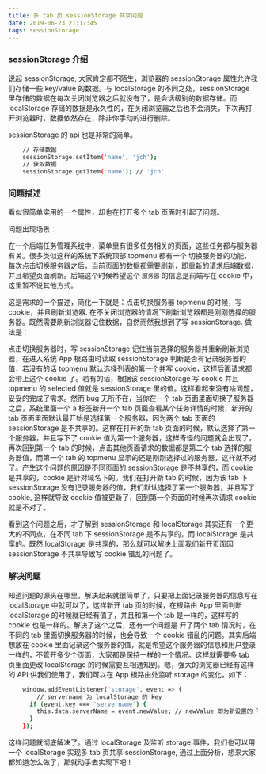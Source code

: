 ```yaml
---
title: 多 tab 页 sessionStorage 共享问题
date: 2019-06-23 21:17:45
tags: sessionStorage
---
```


### sessionStorage 介绍
说起 sessionStorage, 大家肯定都不陌生，浏览器的 sessionStorage 属性允许我们存储一些 key/value 的数据。与 localStorage 的不同之处，sessionStorage 里存储的数据在每次关闭浏览器之后就没有了，是会话级别的数据存储。而 localStorage 存储的数据是永久性的，在关闭浏览器之后也不会消失，下次再打开浏览器时，数据依然存在，除非你手动的进行删除。

sessionStorage 的 api 也是非常的简单。
```bash
    // 存储数据
    sessionStorage.setItem('name', 'jch');
    // 获取数据
    sessionStorage.getItem('name'); // 'jch'
```

### 问题描述
看似很简单实用的一个属性，却也在打开多个 tab 页面时引起了问题。

问题出现场景：

在一个后端任务管理系统中，菜单里有很多任务相关的页面，这些任务都与服务器有关。很多类似这样的系统下系统顶部 topmenu 都有一个 切换服务器的功能，每次点击切换服务器之后，当前页面的数据都需要刷新，即重新的请求后端数据，并且希望页面刷新。后端这个时候希望这个 `服务器` 的信息是前端写在 cookie 中，这里暂不说其他方式。

这是需求的一个描述，简化一下就是：点击切换服务器 topmenu 的时候，写 cookie，并且刷新浏览器. 在不关闭浏览器的情况下刷新浏览器都是刚刚选择的服务器。既然需要刷新浏览器记住数据，自然而然我想到了写 sessionStorage. 做法是：

点击切换服务器时，写 sessionStorage 记住当前选择的服务器并重新刷新浏览器，在进入系统 App 根路由时读取 sessionStorage 判断是否有记录服务器的值，若没有的话 topmenu 默认选择列表的第一个并写 cookie，这样后面请求都会带上这个 cookie 了。若有的话，根据该 sessionStorage 写 cookie 并且 topmenu 的 selected 值就是 sessionStorage 里的值。这样看起来没有啥问题，妥妥的完成了需求。然而 bug 无所不在，当你在一个 tab 页面里面切换了服务器之后，系统里面一个 a 标签新开一个 tab 页面查看某个任务详情的时候，新开的 tab 页面里面默认最开始是选择第一个服务器，因为两个 tab 页面的 sessionStorage 是不共享的。这样在打开的新 tab 页面的时候，默认选择了第一个服务器，并且写下了 cookie 值为第一个服务器，这样奇怪的问题就会出现了，再次回到第一个 tab 的时候，点击其他页面请求的数据都是第二个 tab 选择的服务器值，而第一个 tab 的 topmenu 显示的还是刚刚选择过的服务器，这样就不对了。产生这个问题的原因是不同页面的 sessionStorage 是不共享的，而 cookie 是共享的，cookie 是针对域名下的。我们在打开新 tab 的时候，因为该 tab 下 sessionStorage 没有记录服务器的值，我们默认选择了第一个服务器，并且写了 cookie, 这样就导致 cookie 值被更新了，回到第一个页面的时候再次请求 cookie 就是不对了。

看到这个问题之后，才了解到 sessionStorage 和 localStorage 其实还有一个更大的不同点，在不同 tab 下 sessionStorage 是不共享的，而 localStorage 是共享的。既然 localStorage 是共享的，那么就可以解决上面我们新开页面因 sessionStorage 不共享导致写 cookie 错乱的问题了。

### 解决问题
知道问题的源头在哪里，解决起来就很简单了，只要把上面记录服务器的信息写在 localStorage 中就可以了，这样新开 tab 页的时候，在根路由 App 里面判断 localStorage 的时候就已经有值了，并且和第一个 tab 是一样的，这样写的 cookie 也是一样的。解决了这个之后，还有一个问题是 开了两个 tab 情况时，在不同的 tab 里面切换服务器的时候，也会导致一个 cookie 错乱的问题。其实后端想放在 cookie 里面记录这个服务器的值，就是希望这个服务器的信息和用户登录一样的，不管开多少个页面，大家都是保持一样的一个情况。这样就需要多 tab 页里面更改 localStorage 的时候需要互相通知到。嗯，强大的浏览器已经有这样的 API 供我们使用了，我们可以在 App 根路由处监听 storage 的变化，如下：
```bash
    window.addEventListener('storage', event => {
        // servername 为 localStorage 的 key
      if (event.key === 'servername') {
        this.data.serverName = event.newValue; // newValue 即为新设置的 localStorage 的值，更新 topmenu 为 localStorage 里的值，保持多 tab 页一致。
      }
    });
```
这样问题就彻底解决了。通过 localStorage 及监听 storage 事件，我们也可以用一个 localStorage 实现多 tab 页共享 sessionStorage, 通过上面分析，想来大家都知道怎么做了，那就动手去实现下吧！

